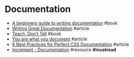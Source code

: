 # Documentation

- [A beginners guide to writing documentation](http://docs.writethedocs.org/writing/beginners-guide-to-docs) #book
- [Writing Great Documentation](https://jacobian.org/writing/great-documentation) #article
- [Teach, Don’t Tell](http://stevelosh.com/blog/2013/09/teach-dont-tell) #book
- [You are what you document](https://www.ybrikman.com/writing/2014/05/05/you-are-what-you-document) #article
- [8 Best Practices for Perfect CSS Documentation](https://webdesign.tutsplus.com/articles/css-documentation-best-practices--cms-30139) #article
- [Increment - Documentation](https://increment.com/documentation) #resource **#mustread**